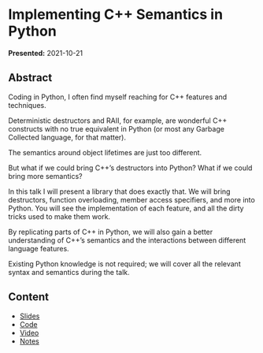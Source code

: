 # Implementing C++ Semantics in Python

**Presented:** 2021-10-21

## Abstract

Coding in Python, I often find myself reaching for C++ features and techniques.

Deterministic destructors and RAII, for example, are wonderful C++ constructs with no true equivalent in Python (or most any Garbage Collected language, for  that matter).

The semantics around object lifetimes are just too different.

But what if we could bring C++’s destructors into Python? What if we could bring more semantics?

In this talk I will present a library that does exactly that. We will  bring destructors, function overloading, member access specifiers, and  more into Python. You will see the implementation of each feature, and  all the dirty tricks used to make them work.

By replicating parts of C++ in Python, we will also gain a better understanding of C++’s  semantics and the interactions between different language features.

Existing Python knowledge is not required; we will cover all the relevant syntax and semantics during the talk.

## Content

- [Slides]
- [Code]
- [Video]
- [Notes]



[Slides]:slides.pdf
[Code]:https://github.com/tmr232/cpppy
[Notes]:../CoreCpp2021/prep-notes
[Video]:https://www.youtube.com/watch?v=HalN3dTUnL8
